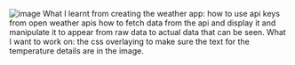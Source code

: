 ![image](https://github.com/user-attachments/assets/ef3788e8-9806-4f1c-9d77-45bfb0481884)
What I learnt from creating the weather app: how to use api keys from open weather apis
how to fetch data from the api and display it and manipulate it to appear from raw data to actual data that can be seen.
What I want to work on:
the css overlaying to make sure the text for the temperature details are in the image.
